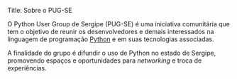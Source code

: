 Title: Sobre o PUG-SE

O Python User Group de Sergipe (PUG-SE) é uma iniciativa comunitária que tem o objetivo de reunir os desenvolvedores e demais interessados na linguagem de programação [Python](http://python.org) e em suas tecnologias associadas.

A finalidade do grupo é difundir o uso de Python no estado de Sergipe, promovendo espaços e oportunidades para *networking* e troca de experiências.